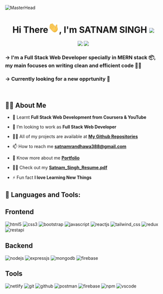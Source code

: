![MasterHead](https://image.avestagroup.net/root/root/images/142482020_ezgif-4-c92286709ec9.gif)

<h1 align="center">Hi There<img src="https://raw.githubusercontent.com/ABSphreak/ABSphreak/master/gifs/Hi.gif" width="35">, I'm SATNAM SINGH <img src="https://camo.githubusercontent.com/d3359cb00ab0b5ed8f2e1fe3fceb4fbaf3b614340f8c0db99c17b9f50b351770/68747470733a2f2f656d6f6a69732e736c61636b6d6f6a69732e636f6d2f656d6f6a69732f696d616765732f313533313834393433302f343234362f626c6f622d73756e676c61737365732e6769663f31353331383439343330" width="35"/></h1>

<div align="center">
 <img src="https://www.wingstechsolutions.com/wp-content/uploads/2022/03/full-stack-development.gif"/>
 <img src="https://readme-typing-svg.herokuapp.com?font=Fira+Code&weight=600&pause=1000&color=FF0000&center=true&width=435&lines=Full+Stack+Developer"/>
</div>

<div width="100%" display="flex">
<h3 align="left">→ I'm a Full Stack Web Developer specially in MERN stack 📦, my main focuses on writing clean and efficient code 👨‍💻</h3>
<h3 align="left">→ Currently looking for a new opprtunity 🤖</h3>
</div>
<br/>

## 🙋‍♂️ About Me

<div>

<p aling="left" width="48%" height="300">

- 🌱 Learnt **Full Stack Web Development from Coursera & YouTube**

- 👯 I’m looking to work as **Full Stack Web Developer**

- 👨‍💻 All of my projects are available at **[My Github Repositories](https://github.com/TechRandhawa?tab=repositories)**

- 📫 How to reach me **satnamrandhawa388@gmail.com**

- 🔭 Know more about me **[Portfolio](https://techrandhawa.github.io/)**

- 👨‍🎓 Check out my **[Satnam_Singh_Resume.pdf](https://firebasestorage.googleapis.com/v0/b/my-cv-portfolio.appspot.com/o/resume%2FSatnamSingh.pdf?alt=media&token=18661a67-c0b8-4150-b12a-82e1ffd45e7e)**

* ⚡ Fun fact **I love Learning New Things**

 </p>


 <!--  <img aling="right" alt="GIF" src="https://github.com/abhisheknaiidu/abhisheknaiidu/blob/master/code.gif?raw=true" width="48%" height="300" /> -->

 </div>

<!----------------------------------------------------- Languages and Tools --------------------------------------------------------->

## 🚀 Languages and Tools:

<div >
 <div ><h2>Frontend</h2>
 <img src="https://img.shields.io/badge/html5-%23E34F26.svg?style=for-the-badge&logo=html5&logoColor=white" align="center" alt="html5">
 <img src = "https://img.shields.io/badge/css3-%231572B6.svg?style=for-the-badge&logo=css3&logoColor=white" align="center" alt="css3">
 <img src="https://img.shields.io/badge/Bootstrap-563D7C?style=for-the-badge&logo=bootstrap&logoColor=white"  align="center" alt="bootstrap" />
 <img src ="https://img.shields.io/badge/javascript-%23323330.svg?style=for-the-badge&logo=javascript&logoColor=%23F7DF1E" align="center" alt="javascript">
 <img src="https://img.shields.io/badge/React-20232A?style=for-the-badge&logo=react&logoColor=61DAFB"  align="center" alt="reactjs" />
 <img src = "https://encrypted-tbn0.gstatic.com/images?q=tbn:ANd9GcRUp5JJMa306NoNkeo4YhwcaN0aQq_08iiA2A&usqp=CAU" width="191" heigth="28" align="center" alt="tailwind_css"/>
 <img src="https://img.shields.io/badge/Redux-593D88?style=for-the-badge&logo=redux&logoColor=white"  align="center" alt="redux" />
 <img src="https://img.shields.io/badge/rest api-%23000000.svg?style=for-the-badge&logo=flask&logoColor=white" align="center" alt="restapi"/>  
</div>

  <div ><h2>Backend</h2> 
<img src="https://img.shields.io/badge/Node.js-339933?style=for-the-badge&logo=nodedotjs&logoColor=white" align="center" alt="nodejs" />
<img src="https://img.shields.io/badge/Express.js-000000?style=for-the-badge&logo=express&logoColor=white" align="center" alt="expressjs"/>
<img src="https://img.shields.io/badge/MongoDB-4EA94B?style=for-the-badge&logo=mongodb&logoColor=white" align="center" alt="mongodb"/>
<img src="https://www.gstatic.com/devrel-devsite/prod/veced1430215d0a0c094ac0570f79b1e47a9902cf6b60d19f36522e018b212f9e/firebase/images/lockup.svg" width="96" heigth="18"  align="center" alt="firebase"/>

 </div>
  <div ><h2>Tools</h2> 
   <img src="https://img.shields.io/badge/netlify-%23000000.svg?style=for-the-badge&logo=netlify&logoColor=#00C7B7" align="center" alt="netlify"/>
   <img src="https://git-scm.com/images/logos/1color-orange-lightbg@2x.png" width="96" heigth="12" align="center" alt="git"/>
   <img src="https://img.shields.io/badge/GitHub-100000?style=for-the-badge&logo=github&logoColor=white"  align="center" alt="github"/>
   <img src ="https://img.shields.io/badge/Postman-FF6C37?style=for-the-badge&logo=postman&logoColor=white" align="center" alt="postman">
   <img src="https://www.gstatic.com/devrel-devsite/prod/veced1430215d0a0c094ac0570f79b1e47a9902cf6b60d19f36522e018b212f9e/firebase/images/lockup.svg" width="96" heigth="18"  align="center" alt="firebase"/>
   <img src = "https://img.shields.io/badge/NPM-%23000000.svg?style=for-the-badge&logo=npm&logoColor=white" align="center" alt="npm">
   <img src="https://img.shields.io/badge/Visual%20Studio-5C2D91.svg?style=for-the-badge&logo=visual-studio&logoColor=white"  align="center" alt="vscode"/>
 </div>
</div>

<!----------------------------------------------------- All Skills Grid Formate --------------------------------------------------------->

<br/>
<!-- ----------------------------------------------------------------------------------<br/>
<br/>
<img src="https://user-images.githubusercontent.com/82999542/132934744-131c1891-4a4f-4e88-a64a-36720ad7470b.png" align="center">
<br />
<br />------------------------------------------------------------------------------- -->             
<br>

 <!----------------------------------------------------- Let's Connect --------------------------------------------------------->
